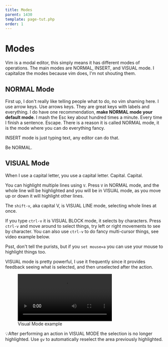 ```yaml
---
title: Modes
parent: 1430
template: page-tut.php
order: 1
---
```


# Modes

Vim is a modal editor, this simply means it has different modes of operations. The main modes are NORMAL, INSERT, and VISUAL mode.
<span class="sidenote">I capitalize the modes because vim does, I'm not shouting them.</span>

## NORMAL Mode

First up, I don't really like telling people what to do, no vim shaming here. I use arrow keys. Use arrows keys. They are great keys with labels and everything. I do have one recommendation, <strong>make NORMAL mode your default mode</strong>. I mash the Esc key about hundred times a minute. Every time I finish a sentence. Escape. There is a reason it is called NORMAL mode, it is the mode where you can do everything fancy.

INSERT mode is just typing text, any editor can do that.

Be NORMAL.


## VISUAL Mode

<span class="sidenote">When I use a capital letter, you use a capital letter. Capital. Capital.</span>

You can highlight multiple lines using `V`.  Press `V` in NORMAL mode, and the whole line will be highlighted and you will be in VISUAL mode, as you move up or down it will highlight other lines.

The `shift-v`, aka capital V, is VISUAL LINE mode, selecting whole lines at once.

If you type `ctrl-v` it is VISUAL BLOCK mode, it selects by characters. Press `ctrl-v` and move around to select things, try left or right movements to see by character. You can also use `ctrl-v` to do fancy multi-cursor things, see video example below.

Psst, don't tell the purists, but if you `set mouse=a` you can use your mouse to highlight things too.

VISUAL mode is pretty powerful, I use it frequently since it provides feedback seeing what is selected, and then unselected after the action.

<figure><video controls src="https://mkaz.blog/wp-content/uploads/2019/03/visual-mode-exs.mp4"></video><figcaption>Visual Mode example</figcaption>
</figure>

<span class="tip">💡</span>After performing an action in VISUAL MODE the selection is no longer highlighted. Use `gv` to automatically reselect the area previously highlighted.


